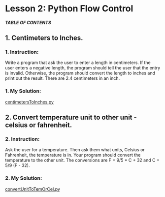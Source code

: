 # Lesson 2: Python Flow Control

##### TABLE OF CONTENTS


## 1. Centimeters to Inches.
### 1. Instruction:
Write a program that ask the user to enter a length in centimeters. If the user enters a negative length, the program should tell the user that the entry is invalid. Otherwise, the program should convert the length to inches and print out the result. There are 2.4 centimeters in an inch.

### 1. My Solution:
[centimetersToInches.py](https://github.com/p3uj/Integrative-Programming-and-Technology-1_Assignments/blob/ba67ddea5e28c2940af086022f04ab44dfacac78/Assignment%202/centimetersToInches.py)

## 2. Convert temperature unit to other unit - celsius or fahrenheit.
### 2. Instruction:
Ask the user for a temperature. Then ask them what units, Celsius or Fahrenheit, the temperature is in. Your program should convert the temperature to the other unit. The conversions are F = 9/5 * C + 32 and C = 5/9 (F - 32).

### 2. My Solution:
[convertUnitToTemOrCel.py](https://github.com/p3uj/Integrative-Programming-and-Technology-1_Assignments/blob/c3311774815c2b7d89767acc750f8469ad7a29df/Assignment%202/convertUnitToTemOrCel.py)
